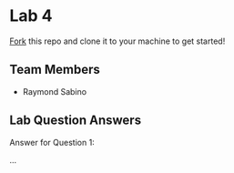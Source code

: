 # Lab 4
[Fork](https://docs.github.com/en/get-started/quickstart/fork-a-repo) this repo and clone it to your machine to get started!

## Team Members
- Raymond Sabino

## Lab Question Answers

Answer for Question 1: 

...
